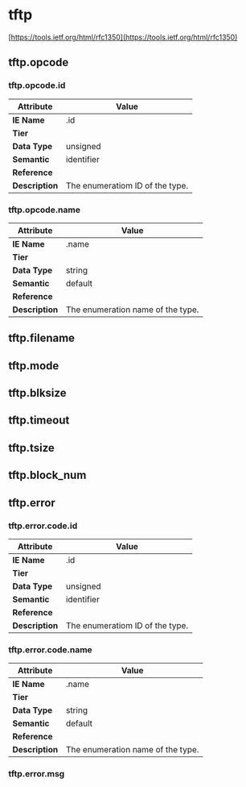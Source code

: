 # tftp

[https://tools.ietf.org/html/rfc1350](https://tools.ietf.org/html/rfc1350)

## tftp.opcode
### tftp.opcode.id

Attribute | Value
--- | ---
**IE Name** | .id
**Tier** | 
**Data Type** | unsigned
**Semantic** | identifier
**Reference** | []()
**Description** | The enumeratiom ID of the  type.

### tftp.opcode.name

Attribute | Value
--- | ---
**IE Name** | .name
**Tier** | 
**Data Type** | string
**Semantic** | default
**Reference** | []()
**Description** | The enumeration name of the  type.

## tftp.filename
## tftp.mode
## tftp.blksize
## tftp.timeout
## tftp.tsize
## tftp.block_num

## tftp.error
### tftp.error.code.id

Attribute | Value
--- | ---
**IE Name** | .id
**Tier** | 
**Data Type** | unsigned
**Semantic** | identifier
**Reference** | []()
**Description** | The enumeratiom ID of the  type.

### tftp.error.code.name

Attribute | Value
--- | ---
**IE Name** | .name
**Tier** | 
**Data Type** | string
**Semantic** | default
**Reference** | []()
**Description** | The enumeration name of the  type.

### tftp.error.msg
